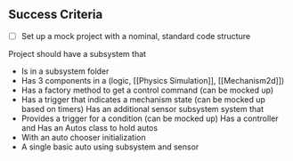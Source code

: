 ## Success Criteria
- [ ] Set up a mock project  with a nominal, standard code structure


Project should have a subsystem that
- Is in a subsystem folder
- Has 3 components in a (logic, [[Physics Simulation]], [[Mechanism2d]])
- Has a factory method to get a control command (can be mocked up)
- Has a trigger that indicates a mechanism state (can be mocked up based on timers)
Has an additional sensor subsystem system that
- Provides a trigger for a condition (can be mocked up)
Has a controller and 
Has an Autos class to hold autos
- With an auto chooser initialization 
- A single basic auto using subsystem and sensor
